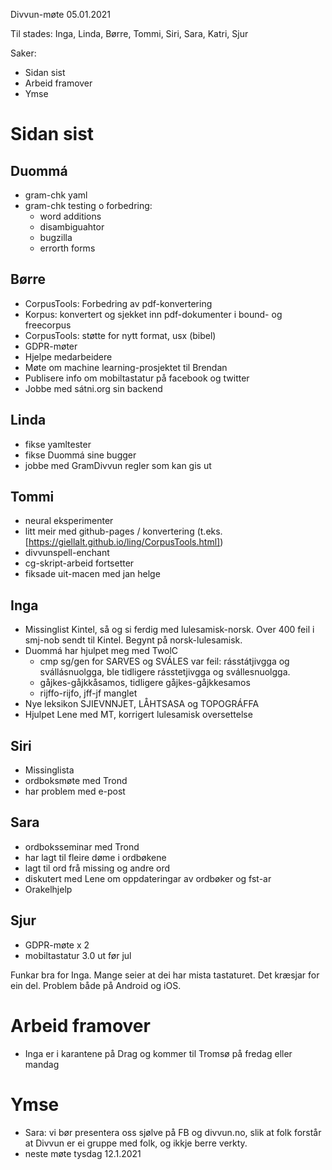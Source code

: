 Divvun-møte 05.01.2021

Til stades: Inga, Linda, Børre, Tommi, Siri, Sara, Katri, Sjur

Saker:
* Sidan sist
* Arbeid framover
* Ymse

#  Sidan sist

##  Duommá
* gram-chk yaml
* gram-chk testing o forbedring:
    - word additions
    - disambiguahtor
    - bugzilla
    - errorth forms

##  Børre
* CorpusTools: Forbedring av pdf-konvertering
* Korpus: konvertert og sjekket inn pdf-dokumenter i bound- og freecorpus
* CorpusTools: støtte for nytt format, usx (bibel)
* GDPR-møter
* Hjelpe medarbeidere
* Møte om machine learning-prosjektet til Brendan
* Publisere info om mobiltastatur på facebook og twitter
* Jobbe med sátni.org sin backend

##  Linda
* fikse yamltester
* fikse Duommá sine bugger
* jobbe med GramDivvun regler som kan gis ut

##  Tommi
* neural eksperimenter
* litt meir med github-pages / konvertering
  (t.eks. [https://giellalt.github.io/ling/CorpusTools.html])
* divvunspell-enchant
* cg-skript-arbeid fortsetter
* fiksade uit-macen med jan helge

##  Inga
* Missinglist Kintel, så og si ferdig med lulesamisk-norsk. Over 400 feil i
  smj-nob sendt til Kintel. Begynt på norsk-lulesamisk.
* Duommá har hjulpet meg med TwolC
    - cmp sg/gen for SARVES og SVÁLES var feil: rásstátjivgga og svállásnuolgga,
   ble tidligere rásstetjivgga og svállesnuolgga.
    - gåjkes-gåjkkåsamos, tidligere gåjkes-gåjkkesamos
    - rijffo-rijfo, jff-jf manglet
* Nye leksikon SJIEVNNJET, LÅHTSASA og TOPOGRÁFFA
* Hjulpet Lene med MT, korrigert lulesamisk oversettelse

##  Siri
* Missinglista
* ordboksmøte med Trond
* har problem med e-post

##  Sara
* ordboksseminar med Trond
* har lagt til fleire døme i ordbøkene
* lagt til ord frå missing og andre ord
* diskutert med Lene om oppdateringar av ordbøker og fst-ar
* Orakelhjelp

##  Sjur
* GDPR-møte x 2
* mobiltastatur 3.0 ut før jul

Funkar bra for Inga. Mange seier at dei har mista tastaturet. Det kræsjar for
ein del. Problem både på Android og iOS.

#  Arbeid framover
* Inga er i karantene på Drag og kommer til Tromsø på fredag eller mandag

#  Ymse
* Sara: vi bør presentera oss sjølve på FB og divvun.no, slik at folk forstår at
  Divvun er ei gruppe med folk, og ikkje berre verkty.
* neste møte tysdag 12.1.2021
